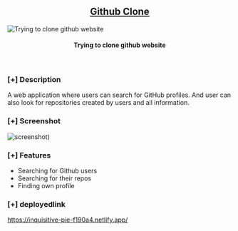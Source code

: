 <h2 align="center"><u>Github Clone</u></h2>

![Trying to clone github website](https://user-images.githubusercontent.com/98902869/172225650-72a87ca9-1092-46cf-99ac-62006cce629d.png)
<h4 align="center"> Trying to clone github website </h4>

<p align="center">
<br>
</p>

### [+] Description
A web application where users can search for GitHub profiles. And user can also look for repositories created by users and all information.

### [+] Screenshot
![screenshot](https://user-images.githubusercontent.com/98902869/172226214-37e7f586-e054-4ebd-8845-135a46b3ff11.png))

### [+] Features
 - Searching for Github users
 - Searching for their repos
 - Finding own profile

### [+] deployedlink
https://inquisitive-pie-f190a4.netlify.app/


